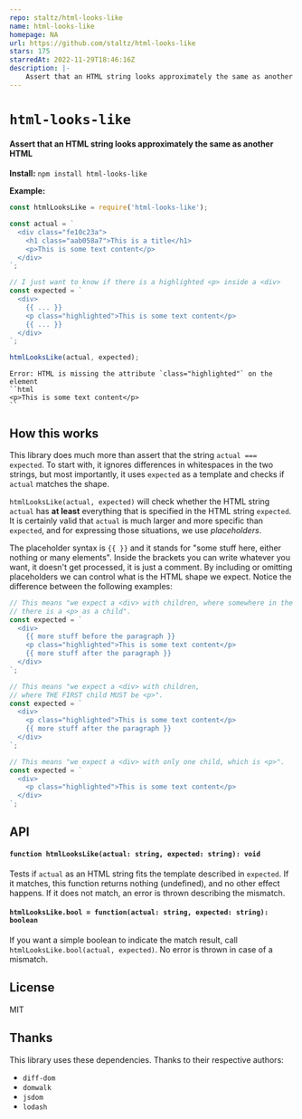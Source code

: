```yaml
---
repo: staltz/html-looks-like
name: html-looks-like
homepage: NA
url: https://github.com/staltz/html-looks-like
stars: 175
starredAt: 2022-11-29T18:46:16Z
description: |-
    Assert that an HTML string looks approximately the same as another HTML
---
```


# `html-looks-like`

#### Assert that an HTML string looks approximately the same as another HTML

**Install:** `npm install html-looks-like`

**Example:**

```js
const htmlLooksLike = require('html-looks-like');

const actual = `
  <div class="fe10c23a">
    <h1 class="aab058a7">This is a title</h1>
    <p>This is some text content</p>
  </div>
`;

// I just want to know if there is a highlighted <p> inside a <div>
const expected = `
  <div>
    {{ ... }}
    <p class="highlighted">This is some text content</p>
    {{ ... }}
  </div>
`;

htmlLooksLike(actual, expected);
```

```
Error: HTML is missing the attribute `class="highlighted"` on the element
``html
<p>This is some text content</p>
``
```

## How this works

This library does much more than assert that the string `actual === expected`. To start with, it ignores differences in whitespaces in the two strings, but most importantly, it uses `expected` as a template and checks if `actual` matches the shape.

`htmlLooksLike(actual, expected)` will check whether the HTML string `actual` has **at least** everything that is specified in the HTML string `expected`. It is certainly valid that `actual` is much larger and more specific than `expected`, and for expressing those situations, we use *placeholders*.

The placeholder syntax is `{{ }}` and it stands for "some stuff here, either nothing or many elements". Inside the brackets you can write whatever you want, it doesn't get processed, it is just a comment. By including or omitting placeholders we can control what is the HTML shape we expect. Notice the difference between the following examples:

```js
// This means "we expect a <div> with children, where somewhere in the middle
// there is a <p> as a child".
const expected = `
  <div>
    {{ more stuff before the paragraph }}
    <p class="highlighted">This is some text content</p>
    {{ more stuff after the paragraph }}
  </div>
`;
```

```js
// This means "we expect a <div> with children,
// where THE FIRST child MUST be <p>".
const expected = `
  <div>
    <p class="highlighted">This is some text content</p>
    {{ more stuff after the paragraph }}
  </div>
`;
```

```js
// This means "we expect a <div> with only one child, which is <p>".
const expected = `
  <div>
    <p class="highlighted">This is some text content</p>
  </div>
`;
```

## API

#### `function htmlLooksLike(actual: string, expected: string): void`

Tests if `actual` as an HTML string fits the template described in `expected`. If it matches, this function returns nothing (undefined), and no other effect happens. If it does not match, an error is thrown describing the mismatch.

#### `htmlLooksLike.bool = function(actual: string, expected: string): boolean`

If you want a simple boolean to indicate the match result, call `htmlLooksLike.bool(actual, expected)`. No error is thrown in case of a mismatch.

## License

MIT

## Thanks

This library uses these dependencies. Thanks to their respective authors:

- `diff-dom`
- `domwalk`
- `jsdom`
- `lodash`

